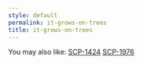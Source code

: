 ```yaml
---
style: default
permalink: it-grows-on-trees
title: it-grows-on-trees
---
```

You may also like:
[SCP-1424](http://scp-wiki.net/scp-1424)
[SCP-1976](http://scp-wiki.net/scp-1976)